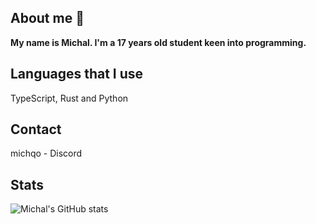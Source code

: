 ## About me 👋

**My name is Michal. I'm a 17 years old student keen into programming.**

## Languages that I use
TypeScript, Rust and Python

## Contact
michqo - Discord

## Stats
![Michal's GitHub stats](https://github-readme-stats.vercel.app/api?username=michqo&show_icons=true&theme=tokyonight)

